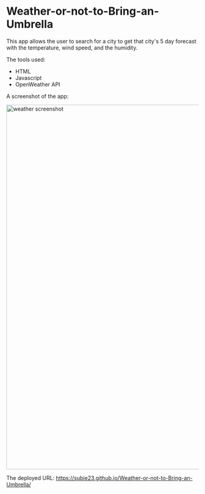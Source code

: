 # Weather-or-not-to-Bring-an-Umbrella
This app allows the user to search for a city to get that city's 5 day forecast with the temperature, wind speed, and the humidity.

The tools used:
- HTML
- Javascript
- OpenWeather API

A screenshot of the app:

<img width="954" alt="weather screenshot" src="https://user-images.githubusercontent.com/105945177/208526582-9b616636-6404-4e9d-9056-5146b53e8591.png">

The deployed URL: https://subie23.github.io/Weather-or-not-to-Bring-an-Umbrella/
